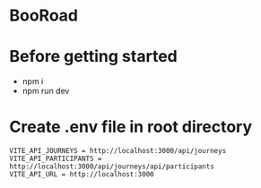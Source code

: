 # BooRoad

# Before getting started

-   npm i
-   npm run dev

# Create .env file in root directory

```
VITE_API_JOURNEYS = http://localhost:3000/api/journeys
VITE_API_PARTICIPANTS = http://localhost:3000/api/journeys/api/participants
VITE_API_URL = http://localhost:3000
```
